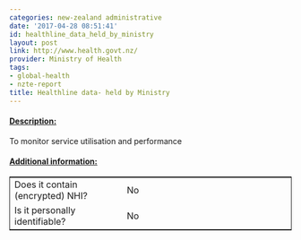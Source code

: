 ```yaml
---
categories: new-zealand administrative
date: '2017-04-28 08:51:41'
id: healthline_data_held_by_ministry
layout: post
link: http://www.health.govt.nz/
provider: Ministry of Health
tags:
- global-health
- nzte-report
title: Healthline data- held by Ministry
---
```



 <h4> <u>Description:</u> </h4>
To monitor service utilisation and
performance
 <h4> <u>Additional information:</u> </h4>
 <table style="border: 1px solid">
 <tr> <td width="40%"> Does it contain (encrypted) NHI? </td> <td>No</td> </tr>
 <tr> <td width="40%"> Is it personally identifiable? </td> <td>No</td> </tr>
 </table>